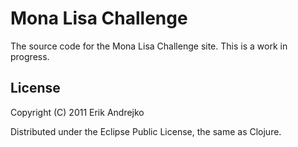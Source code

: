 # Mona Lisa Challenge

The source code for the Mona Lisa Challenge site. This is a work in progress.

## License

Copyright (C) 2011 Erik Andrejko

Distributed under the Eclipse Public License, the same as Clojure.

